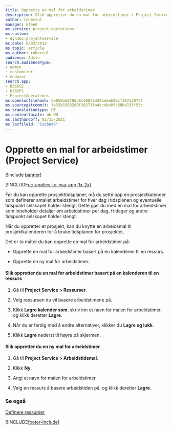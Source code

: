 ```yaml
---
title: Opprette en mal for arbeidstimer
description: Slik oppretter du en mal for arbeidstimer i Project Service
author: ruhercul
manager: kfend
ms.service: project-operations
ms.custom:
- dyn365-projectservice
ms.date: 8/03/2018
ms.topic: article
ms.author: ruhercul
audience: Admin
search.audienceType:
- admin
- customizer
- enduser
search.app:
- D365CE
- D365PS
- ProjectOperations
ms.openlocfilehash: 5e859a58f86d8cd98fa429beeeb99cf397a207cf
ms.sourcegitcommit: fa32b1893286f20271fa4ec4be8fc68bd135f53c
ms.translationtype: HT
ms.contentlocale: nb-NO
ms.lasthandoff: 02/15/2021
ms.locfileid: "5285045"
---
```

# <a name="create-a-work-hours-template-project-service"></a>Opprette en mal for arbeidstimer (Project Service)

[!include [banner](../includes/psa-now-project-operations.md)]

[!INCLUDE[cc-applies-to-psa-app-1x-2x](../includes/cc-applies-to-psa-app-1x-2x.md)]

Før du kan opprette prosjekttidsplaner, må du sette opp en prosjektkalender som definerer antallet arbeidstimer for hver dag i tidsplanen og eventuelle tidspunkt selskapet holder stengt. Dette gjør du med en mal for arbeidstimer som inneholder detaljer om arbeidstimer per dag, fridager og andre tidspunkt selskapet holder stengt.  
  
 Når du oppretter et prosjekt, kan du knytte en arbeidsmal til prosjektkalenderen for å bruke tidsplanen for prosjektet.  
  
 Det er to måter du kan opprette en mal for arbeidstimer på:  
  
-   Opprette en mal for arbeidstimer basert på en kalenderen til en ressurs.  
  
-   Opprette en ny mal for arbeidstimer.  
  
#### <a name="to-create-a-work-hours-template-based-on-a-resources-calendar"></a>Slik oppretter du en mal for arbeidstimer basert på en kalenderen til en ressurs  
  
1.  Gå til **Project Service > Ressurser**.  
  
2.  Velg ressursen du vil basere arbeidstimene på.  
  
3.  Klikk **Lagre kalender som**, skriv inn et navn for malen for arbeidstimer, og klikk deretter **Lagre**.  
  
4.  Når du er ferdig med å endre alternativer, klikker du **Lagre og lukk**.  
  
5.  Klikk **Lagre** nederst til høyre på skjermen.  
  
#### <a name="to-create-a-new-work-hours-template"></a>Slik oppretter du en ny mal for arbeidstimer  
  
1.  Gå til **Project Service > Arbeidstidsmal**.  
  
2.  Klikk **Ny**.  
  
3.  Angi et navn for malen for arbeidstimer.  
  
4.  Velg en ressurs å basere arbeidstiden på, og klikk deretter **Lagre**.  
  
### <a name="see-also"></a>Se også  
 [Definere ressurser](../psa/set-up-resources.md)


[!INCLUDE[footer-include](../includes/footer-banner.md)]